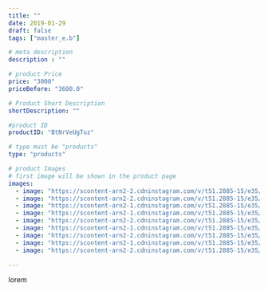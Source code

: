 ```yaml
---
title: ""
date: 2019-01-29
draft: false
tags: ["master_e.b"]

# meta description
description : ""

# product Price
price: "3000"
priceBefore: "3600.0"

# Product Short Description
shortDescription: ""

#product ID
productID: "BtNrVeUgTuz"

# type must be "products"
type: "products"

# product Images
# first image will be shown in the product page
images:
  - image: "https://scontent-arn2-2.cdninstagram.com/v/t51.2885-15/e35/50237214_367664144026176_3808070215078512009_n.jpg?_nc_ht=scontent-arn2-2.cdninstagram.com&_nc_cat=100&_nc_ohc=1mwbNXizYmEAX8OzA3k&se=8&tp=1&oh=61448caa425af3d5db6d654c05fc6ea5&oe=6060D062&ig_cache_key=MTk2NzQxOTE5ODQyNjcyNjczOA%3D%3D.2"
  - image: "https://scontent-arn2-2.cdninstagram.com/v/t51.2885-15/e35/51440334_311688412818036_2946660630747237703_n.jpg?_nc_ht=scontent-arn2-2.cdninstagram.com&_nc_cat=100&_nc_ohc=IP03TTCTAt8AX-fB2ys&se=8&tp=1&oh=d8f459d7b8eb7bffa1eefff6a7dc178b&oe=605EBB6C&ig_cache_key=MTk2NzQxOTE5ODQzNDk5MTU3Nw%3D%3D.2"
  - image: "https://scontent-arn2-1.cdninstagram.com/v/t51.2885-15/e35/50846625_594302417660793_1335663343113277271_n.jpg?_nc_ht=scontent-arn2-1.cdninstagram.com&_nc_cat=109&_nc_ohc=RJLhDT75r4oAX8MJwL-&se=8&tp=1&oh=a3d50b195b80e4d8d701e318e3ae92b8&oe=60614F87&ig_cache_key=MTk2NzQxOTE5ODQ2ODc0ODI1MA%3D%3D.2"
  - image: "https://scontent-arn2-1.cdninstagram.com/v/t51.2885-15/e35/51188212_2350952971817934_4738806480688647800_n.jpg?_nc_ht=scontent-arn2-1.cdninstagram.com&_nc_cat=106&_nc_ohc=q8XohVOp3xsAX8wigv7&se=8&tp=1&oh=197907ee77c4b9f6826642473a941d20&oe=605EC6CE&ig_cache_key=MTk2NzQxOTE5ODQ2MDMxMDU5NQ%3D%3D.2"
  - image: "https://scontent-arn2-2.cdninstagram.com/v/t51.2885-15/e35/49546680_3033327176693184_5132570619183900437_n.jpg?_nc_ht=scontent-arn2-2.cdninstagram.com&_nc_cat=100&_nc_ohc=ULzVsrXyMUsAX_1bDRe&se=8&tp=1&oh=d98d0cea4472ae8c0a3d0b3b13658ec9&oe=605EF946&ig_cache_key=MTk2NzQxOTE5ODQ4NTQ5MDA2MA%3D%3D.2"
  - image: "https://scontent-arn2-1.cdninstagram.com/v/t51.2885-15/e35/50287624_609884652804198_1930699094397051911_n.jpg?_nc_ht=scontent-arn2-1.cdninstagram.com&_nc_cat=106&_nc_ohc=89wnumAYlFYAX-1EfAE&se=8&tp=1&oh=2807ea7c35bd28be5867a44c9e8f067d&oe=605DD9BF&ig_cache_key=MTk2NzQxOTE5ODQ2MDM3Mzc2Mw%3D%3D.2"
  - image: "https://scontent-arn2-2.cdninstagram.com/v/t51.2885-15/e35/49858060_170199573956412_1100033491917407975_n.jpg?_nc_ht=scontent-arn2-2.cdninstagram.com&_nc_cat=100&_nc_ohc=ATSyHbT2BvYAX-hlKQ5&se=8&tp=1&oh=193747dbaefebd2857219e2bc80c7ce5&oe=605E2D18&ig_cache_key=MTk2NzQxOTE5ODQ0MzUzMzYzNQ%3D%3D.2"
  - image: "https://scontent-arn2-1.cdninstagram.com/v/t51.2885-15/e35/49907201_298245740876977_7137511471897491910_n.jpg?_nc_ht=scontent-arn2-1.cdninstagram.com&_nc_cat=101&_nc_ohc=vptLdgCxLHYAX9IXKHZ&se=8&tp=1&oh=e2cc3ecb911251a77a68caebea75d03c&oe=60606654&ig_cache_key=MTk2NzQxOTE5ODQ1MTgyNTY4NQ%3D%3D.2"
  - image: "https://scontent-arn2-2.cdninstagram.com/v/t51.2885-15/e35/49913262_398439974061509_7184170558112000078_n.jpg?_nc_ht=scontent-arn2-2.cdninstagram.com&_nc_cat=105&_nc_ohc=B3PhHtKPBsIAX-Lm6pf&se=8&tp=1&oh=95adfa6b667e4d3bdb8af258f29f1084&oe=605F65E4&ig_cache_key=MTk2NzQxOTE5ODQ3NjkxMjY0MQ%3D%3D.2"

---
```

lorem
